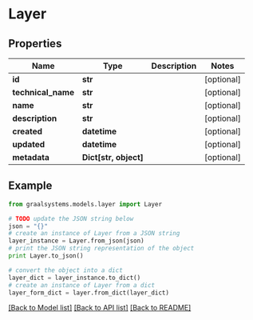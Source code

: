 # Layer


## Properties

Name | Type | Description | Notes
------------ | ------------- | ------------- | -------------
**id** | **str** |  | [optional] 
**technical_name** | **str** |  | [optional] 
**name** | **str** |  | [optional] 
**description** | **str** |  | [optional] 
**created** | **datetime** |  | [optional] 
**updated** | **datetime** |  | [optional] 
**metadata** | **Dict[str, object]** |  | [optional] 

## Example

```python
from graalsystems.models.layer import Layer

# TODO update the JSON string below
json = "{}"
# create an instance of Layer from a JSON string
layer_instance = Layer.from_json(json)
# print the JSON string representation of the object
print Layer.to_json()

# convert the object into a dict
layer_dict = layer_instance.to_dict()
# create an instance of Layer from a dict
layer_form_dict = layer.from_dict(layer_dict)
```
[[Back to Model list]](../README.md#documentation-for-models) [[Back to API list]](../README.md#documentation-for-api-endpoints) [[Back to README]](../README.md)


